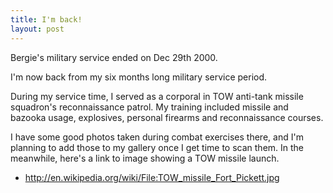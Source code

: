 ```yaml
---
title: I'm back!
layout: post
---
```

Bergie's military service ended on Dec 29th 2000.

I'm now back from my six months long military service period.

During my service time, I served as a corporal in TOW anti-tank missile squadron's reconnaissance patrol. My training included missile and bazooka usage, explosives, personal firearms and reconnaissance courses.

I have some good photos taken during combat exercises there, and I'm planning to add those to my gallery once I get time to scan them.
In the meanwhile, here's a link to image showing a TOW missile launch. 

* <http://en.wikipedia.org/wiki/File:TOW_missile_Fort_Pickett.jpg>
